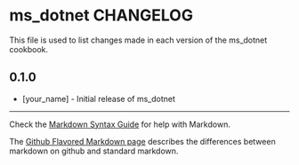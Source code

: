 ms_dotnet CHANGELOG
===================

This file is used to list changes made in each version of the ms_dotnet cookbook.

0.1.0
-----
- [your_name] - Initial release of ms_dotnet

- - -
Check the [Markdown Syntax Guide](http://daringfireball.net/projects/markdown/syntax) for help with Markdown.

The [Github Flavored Markdown page](http://github.github.com/github-flavored-markdown/) describes the differences between markdown on github and standard markdown.
